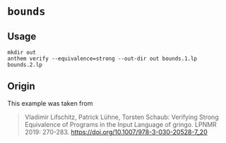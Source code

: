 # `bounds`

## Usage
```
mkdir out
anthem verify --equivalence=strong --out-dir out bounds.1.lp bounds.2.lp
```

## Origin
This example was taken from

> Vladimir Lifschitz, Patrick Lühne, Torsten Schaub:
> Verifying Strong Equivalence of Programs in the Input Language of gringo. LPNMR 2019: 270-283.
> https://doi.org/10.1007/978-3-030-20528-7_20
